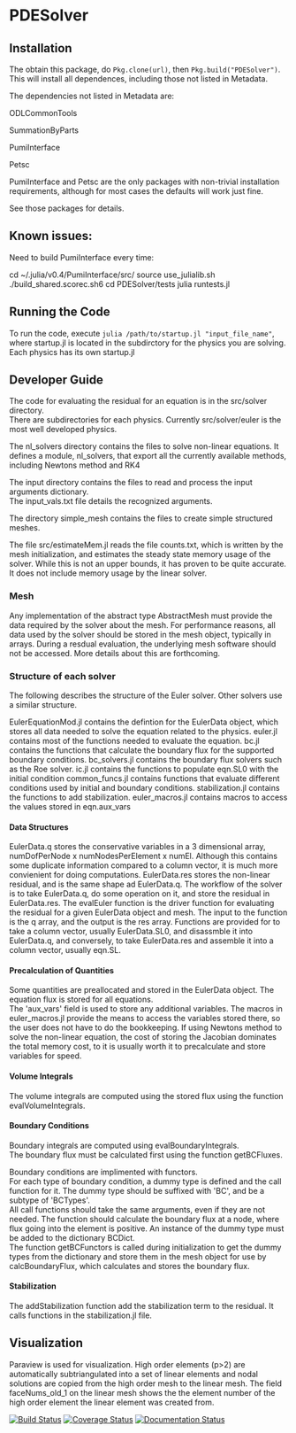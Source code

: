 # PDESolver
 
## Installation
The obtain this package, do `Pkg.clone(url)`, then `Pkg.build("PDESolver")`.  This will install all dependences, including those not listed in Metadata.

The dependencies not listed in Metadata are:

ODLCommonTools

SummationByParts

PumiInterface

Petsc

PumiInterface and Petsc are the only packages with non-trivial installation requirements, although for most cases the defaults will work just fine.

See those packages for details.

## Known issues:
Need to build PumiInterface every time:

cd ~/.julia/v0.4/PumiInterface/src/
source use_julialib.sh
./build_shared.scorec.sh6
cd PDESolver/tests
julia runtests.jl

## Running the Code
To run the code, execute `julia /path/to/startup.jl "input_file_name"`, where startup.jl is located in the subdirctory for the physics you are solving.  Each physics has its own startup.jl


## Developer Guide
The code for evaluating the residual for an equation is in the src/solver directory.  
There are subdirectories for each physics.  Currently src/solver/euler is the most well developed physics.

The nl_solvers directory contains the files to solve non-linear equations.
It defines a module, nl_solvers, that export all the currently available methods, including Newtons method and RK4

The input directory contains the files to read and process the input arguments dictionary.  
The input_vals.txt file details the recognized arguments.

The directory simple_mesh contains the files to create simple structured meshes.

The file src/estimateMem.jl reads the file counts.txt, which is written by the mesh initialization, and estimates the steady state memory usage of the solver.
While this is not an upper bounds, it has proven to be quite accurate.  It does not include memory usage by the linear solver.

### Mesh
Any implementation of the abstract type AbstractMesh must provide the data required by the solver about the mesh.
For performance reasons, all data used by the solver should be stored in the mesh object, typically in arrays.  During a resdual evaluation, the underlying mesh software should not be accessed.
More details about this are forthcoming.


### Structure of each solver
The following describes the structure of the Euler solver.  Other solvers use a similar structure.

EulerEquationMod.jl contains the defintion for the EulerData object, which stores all data needed to solve the equation related to the physics.
euler.jl contains most of the functions needed to evaluate the equation.
bc.jl contains the functions that calculate the boundary flux for the supported boundary conditions.
bc_solvers.jl contains the boundary flux solvers such as the Roe solver.
ic.jl contains the functions to populate eqn.SL0 with the initial condition
common_funcs.jl contains functions that evaluate different conditions used by initial and boundary conditions.
stabilization.jl contains the functions to add stabilization.
euler_macros.jl contains macros to access the values stored in eqn.aux_vars


#### Data Structures
EulerData.q stores the conservative variables in a 3 dimensional array, numDofPerNode x numNodesPerElement x numEl.
Although this contains some duplicate information compared to a column vector, it is much more convienient for doing computations.
EulerData.res stores the non-linear residual, and is the same shape ad EulerData.q.
The workflow of the solver is to take EulerData.q, do some operation on it, and store the residual in EulerData.res.
The evalEuler function is the driver function for evaluating the residual for a given EulerData object and mesh.
The input to the function is the q array, and the output is the res array.
Functions are provided for to take a column vector, usually EulerData.SL0, and disassmble it into EulerData.q, and conversely, to take EulerData.res and assemble it into a column vector, usually eqn.SL.

#### Precalculation of Quantities
Some quantities are preallocated and stored in the EulerData object.
The equation flux is stored for all equations.  
The 'aux_vars' field is used to store any additional variables.
The macros in euler_macros.jl provide the means to access the variables stored there, so the user does not have to do the bookkeeping.
If using Newtons method to solve the non-linear equation, the cost of storing the Jacobian dominates the total memory cost, to it is usually worth it to precalculate and store variables for speed.


#### Volume Integrals
The volume integrals are computed using the stored flux using the function evalVolumeIntegrals.


#### Boundary Conditions
Boundary integrals are computed using evalBoundaryIntegrals.  
The boundary flux must be calculated first using the function getBCFluxes.

Boundary conditions are implimented with functors.  
For each type of boundary condition, a dummy type is defined and the call function for it.
The dummy type should be suffixed with 'BC', and be a subtype of 'BCTypes'.  
All call functions should take the same arguments, even if they are not needed.
The function should calculate the boundary flux at a node, where flux going into the element is positive.
An instance of the dummy type must be added  to the dictionary BCDict.  
The function getBCFunctors is called during initialization to get the dummy types from the dictionary and store
them in the mesh object for use by calcBoundaryFlux, which calculates and stores the boundary flux.

#### Stabilization 
The addStabilization function add the stabilization term to the residual.  It calls functions in the stabilization.jl file.




## Visualization
Paraview is used for visualization.  High order elements (p>2) are automatically
subtriangulated into a set of linear elements and nodal solutions are copied 
from the high order mesh to the linear mesh.  The field faceNums_old_1 on the 
linear mesh shows the the element number of the high order element the linear 
element was created from.

[![Build Status](https://travis-ci.org/OptimalDesignLab/PDESolver.jl.svg)](https://travis-ci.org/OptimalDesignLab/PDESolver.jl)
[![Coverage Status](https://coveralls.io/repos/OptimalDesignLab/PDESolver.jl/badge.png)](https://coveralls.io/r/OptimalDesignLab/PDESolver.jl)
[![Documentation Status](https://readthedocs.org/projects/pdesolverjl/badge/?version=latest)](https://readthedocs.org/projects/pdesolverjl/?badge=latest)
